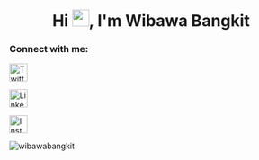 <h1 align="center">Hi <a target="_blank" rel="noopener noreferrer" href="https://raw.githubusercontent.com/iampavangandhi/iampavangandhi/master/gifs/Hi.gif"><img src="https://raw.githubusercontent.com/iampavangandhi/iampavangandhi/master/gifs/Hi.gif" width="30px" style="max-width:100%;"></a>, I'm Wibawa Bangkit</h1>
<h3 align="left">Connect with me:</h3>
<p align="left">
<a href="https://twitter.com/bangkit_31" target="blank"><img src="https://camo.githubusercontent.com/e1c2fd3bcd4ed13889ed78d1e814261a7cfbc79ae826198b7813850b15a8d956/68747470733a2f2f696d672e736869656c64732e696f2f62616467652f747769747465722d2532333144413146322e7376673f267374796c653d666f722d7468652d6261646765266c6f676f3d74776974746572266c6f676f436f6c6f723d7768697465" height="32px" alt="Twitter" data-canonical-src="https://img.shields.io/badge/twitter-%231DA1F2.svg?&amp;style=for-the-badge&amp;logo=twitter&amp;logoColor=white" style="max-width:100%;"></a>
  
<a href="https://linkedin.com/in/wibawabangkit" target="blank"><img src="https://camo.githubusercontent.com/a493f6833f99fb3c85788d6d9305e6b7a42b838e5ee5d138fd9a8214a7e77472/68747470733a2f2f696d672e736869656c64732e696f2f62616467652f6c696e6b6564696e2d2532333030373742352e7376673f267374796c653d666f722d7468652d6261646765266c6f676f3d6c696e6b6564696e266c6f676f436f6c6f723d7768697465" height="32px" alt="LinkedIn" data-canonical-src="https://img.shields.io/badge/linkedin-%230077B5.svg?&amp;style=for-the-badge&amp;logo=linkedin&amp;logoColor=white" style="max-width:100%;"></a>

<a href="https://instagram.com/wibawabangkit" target="blank"><img src="https://camo.githubusercontent.com/b091cb88e26295fdc73b1f1f91d812216757930cb4d60f7951a07deff2a53fd5/68747470733a2f2f696d672e736869656c64732e696f2f62616467652f496e7374616772616d2d2532334534343035462e7376673f267374796c653d666c61742d737175617265266c6f676f3d696e7374616772616d266c6f676f436f6c6f723d7768697465" height="32px" alt="Instagram" data-canonical-src="https://img.shields.io/badge/Instagram-%23E4405F.svg?&amp;style=flat-square&amp;logo=instagram&amp;logoColor=white" style="max-width:100%;"></a>
</p>


<p><img align="left" src="https://github-readme-stats.vercel.app/api/top-langs?username=wibawabangkit&show_icons=true&locale=en&layout=compact" alt="wibawabangkit" /></p>
<p>
</p>
